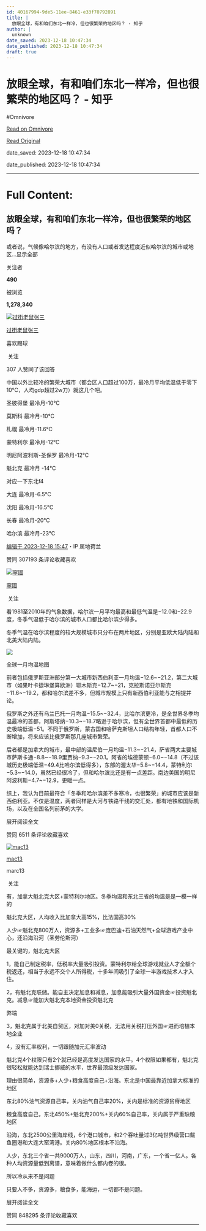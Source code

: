 ```yaml
---
id: 40167994-9de5-11ee-8461-e33f70792891
title: |
  放眼全球，有和咱们东北一样冷，但也很繁荣的地区吗？ - 知乎
author: |
  unknown
date_saved: 2023-12-18 10:47:34
date_published: 2023-12-18 10:47:34
draft: true
---
```


# 放眼全球，有和咱们东北一样冷，但也很繁荣的地区吗？ - 知乎
#Omnivore

[Read on Omnivore](https://omnivore.app/me/-18c7ea5ccd3)

[Read Original](https://www.zhihu.com/question/635129611/answer/3329369425)

date_saved: 2023-12-18 10:47:34

date_published: 2023-12-18 10:47:34

--- 

# Full Content: 

## 放眼全球，有和咱们东北一样冷，但也很繁荣的地区吗？

或者说，气候像哈尔滨的地方，有没有人口或者发达程度近似哈尔滨的城市或地区…显示全部 ​

关注者

**490**

被浏览

**1,278,340**

[![过街老鼠张三](https://proxy-prod.omnivore-image-cache.app/0x0,sOou2FVwPArYSG0uw2ZthdNkXqlmhNxbVHGSMtGCxFg0/https://pic1.zhimg.com/v2-abed1a8c04700ba7d72b45195223e0ff_l.jpg?source=2c26e567)](https://www.zhihu.com/people/fang-yang-mai-cai-piao)

[过街老鼠张三](https://www.zhihu.com/people/fang-yang-mai-cai-piao)

喜欢踢球

​ 关注

307 人赞同了该回答

中国以外比较冷的繁荣大城市（都会区人口超过100万，最冷月平均低温低于零下10℃，人均gdp超过2w刀）就这几个吧。

圣彼得堡 最冷月-10℃

莫斯科 最冷月-10℃

札幌 最冷月-11.6℃

蒙特利尔 最冷月-12℃

明尼阿波利斯-圣保罗 最冷月-12℃

魁北克 最冷月 -14℃

对应一下东北f4

大连 最冷月-6.5℃

沈阳 最冷月-16.5℃

长春 最冷月-20℃

哈尔滨 最冷月-23℃

[编辑于 2023-12-18 15:47](https://www.zhihu.com/question/635129611/answer/3329369425)・IP 属地荷兰

​赞同 307​​193 条评论​收藏​喜欢

[![寧國](https://proxy-prod.omnivore-image-cache.app/0x0,sle2fsR3_BR7YF4g0lm_guWC335vtHaHsgaoCGxdk-2Q/https://pic1.zhimg.com/v2-6f312995ca2780294ebfdbfc39f17c64_l.jpg?source=1def8aca)](https://www.zhihu.com/people/chenghouqian)

[寧國](https://www.zhihu.com/people/chenghouqian)

​ 关注

看1981至2010年的气象数据，哈尔滨一月平均最高和最低气温是−12.0和−22.9度，冬季气温低于哈尔滨的城市人口都比哈尔滨少得多。

冬季气温在哈尔滨程度的较大规模城市只分布在两片地区，分别是亚欧大陆内陆和北美大陆内陆。

![](https://proxy-prod.omnivore-image-cache.app/873x450,sR77EDRCJQ8GiLCdy8_YQEeBVQgfZhIQC5UsP64pqavc/https://pic1.zhimg.com/50/v2-5b54da4f5aeb8f290be9132817e5e73d_720w.jpg?source=1def8aca)

全球一月均温地图

前者包括俄罗斯亚洲部分第一大城市新西伯利亚一月均温−12.6\~−21.2，第二大城市（如果叶卡捷琳堡算欧洲）鄂木斯克−12.7\~−21，克拉斯诺亚尔斯克−11.6\~−19.2，都和哈尔滨差不多，但城市规模上只有新西伯利亚能与之相提并论。

俄罗斯之外还有乌兰巴托一月均温−15.5\~−32.4，比哈尔滨更冷，是全世界冬季均温最冷的首都，阿斯塔纳−10.3\~−18.7略逊于哈尔滨，但有全世界首都中最低的历史极端低温−51。不同于俄罗斯，蒙古国和哈萨克斯坦人口结构年轻，首都人口不断增加，将来应该比俄罗斯那几座城市繁荣。

后者都是加拿大的城市，最中部的温尼伯一月均温−11.3\~−21.4，萨省两大主要城市萨斯卡通−8.8\~−18.9里贾纳−9.3\~−20.1。阿省的埃德蒙顿−6.0\~−14.8（不过该城历史极端低温−49.4比哈尔滨低得多），东部的渥太华−5.8\~−14.4，蒙特利尔−5.3\~−14.0，虽然已经很冷了，但和哈尔滨比还是有一点差距。南边美国的明尼阿波利斯−4.7\~−12.9，更暖一点。

综上，我认为目前最符合「冬季和哈尔滨差不多寒冷，也很繁荣」的城市应该是新西伯利亚。不仅是温度，两者同样是大河与铁路干线的交汇处，都有地铁和国际机场，以及在全国名列前茅的大学。

展开阅读全文​

​赞同 65​​11 条评论​收藏​喜欢

[![mac13](https://proxy-prod.omnivore-image-cache.app/0x0,s6EjFXSXeIyzHZWmxKFSkjtjvg7kDsWzryCTs82MUtAk/https://picx.zhimg.com/db808f033_l.jpg?source=1def8aca)](https://www.zhihu.com/people/marc-jacobs)

[mac13](https://www.zhihu.com/people/marc-jacobs)

marc13

​ 关注

有，加拿大魁北克大区+蒙特利尔地区。冬季均温和东北三省的均温是是一模一样的

魁北克大区，人均收入比加拿大高15%，比法国高30%

人少☞魁北克800万人，资源多+工业多☞庞巴迪+石油天然气+全球游戏产业中心，还沿海沿河（圣劳伦斯河）

最关键的，魁北克大区

1，能自己制定税率，低税率大量吸引投资。蒙特利尔给全球游戏就业人才全额个税返还，相当于永远不交个人所得税，十多年间吸引了全球一半游戏技术人才入住。

2，有魁北克联储。能自主决定加息和减息，加息能吸引大量外国资金☞投资魁北克。减息☞能加大魁北克本地资金投资魁北克

弊端

3，魁北克属于北美自贸区，对加对美0关税，无法用关税打压外国☞进而培植本地企业

4，没有汇率权利，一切跟随加元汇率波动

魁北克4个权限只有2个就已经是高度发达国家的水平。4个权限如果都有，魁北克很轻松就能达到瑞士挪威的水平，世界最顶级发达国家。

理由很简单，资源多+人少+粮食高度自己+沿海。东北是中国最靠近加拿大标准的地区

东北80%油气资源自己率，关内油气自己率20%，关内是标准的资源贫瘠地区

粮食高度自己，东北450%+魁北克200%+关内60%自己率，关内属于严重缺粮地区

沿海，东北2500公里海岸线，6个港口城市，和2个吞吐量过3亿吨世界级营口鲅鱼圈港和大连大窑湾港。关内80%地区根本不沿海。

人少，东北三个省一共9000万人，山东，四川，河南，广东，一个省一亿人。各种人均资源量低到离谱，意味着做什么都内卷的很。

所以冷从来不是问题

只要人不多，资源多，粮食多，能海运，一切都不是问题。

展开阅读全文​

​赞同 848​​295 条评论​收藏​喜欢

---

